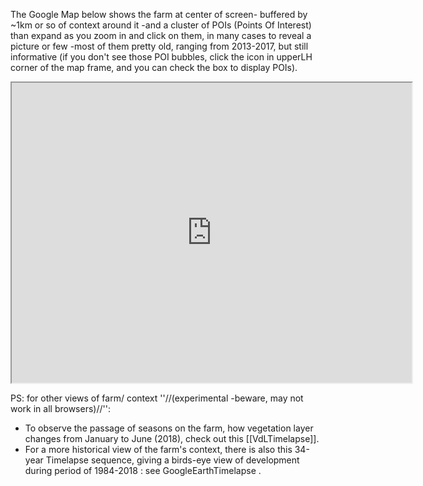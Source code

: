 The Google Map below shows the farm at center of screen- buffered by ~1km or so of context around it -and a cluster of POIs (Points Of Interest) than expand as you zoom in and click on them, in many cases to reveal a picture or few -most of them pretty old, ranging from 2013-2017, but still informative (if you don't see those POI bubbles, click the icon in upperLH corner of the map frame, and you can check the box to display POIs).

<iframe src="https://www.google.com/maps/d/u/0/embed?mid=1DmJmFk_lxNiX1dE685yAmr3Cxr8" width="640" height="480"></iframe>

PS: for other views of farm/ context ''//(experimental -beware, may not work in all browsers)//'':

* To observe the passage of seasons on the farm, how vegetation layer changes from January to June (2018), check out this [[VdLTimelapse]].
* For a more historical view of the farm's context, there is also this 34-year Timelapse sequence, giving a birds-eye view of development during period of 1984-2018 : see GoogleEarthTimelapse .
